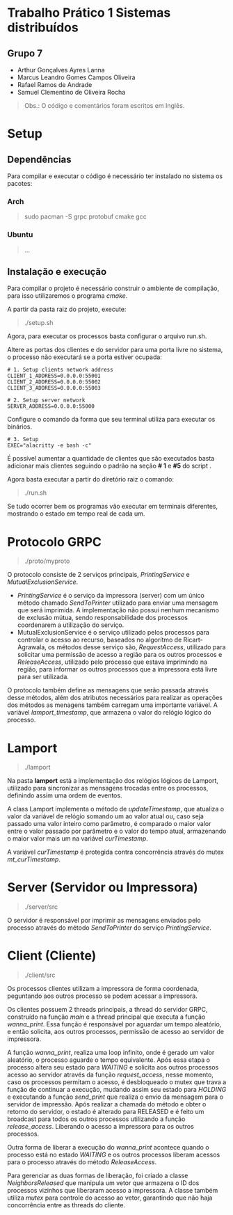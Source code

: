 # Trabalho Prático 1 Sistemas distribuídos

## Grupo 7

* Arthur Gonçalves Ayres Lanna 
* Marcus Leandro Gomes Campos Oliveira 
* Rafael Ramos de Andrade
* Samuel Clementino de Oliveira Rocha


> Obs.: O código e comentários foram escritos em Inglês.

# Setup

## Dependências

Para compilar e executar o código é necessário ter instalado no sistema os pacotes:
### Arch

> sudo pacman -S grpc protobuf cmake gcc

### Ubuntu
> ...

## Instalação e execução

Para compilar o projeto é necessário construir o ambiente de compilação, para isso utilizaremos o programa *cmake*.

A partir da pasta raiz do projeto, execute:
> ./setup.sh

Agora, para executar os processos basta configurar o arquivo run.sh.

Altere as portas dos clientes e do servidor para uma porta livre no sistema, o processo não executará se a porta estiver ocupada:
```
# 1. Setup clients network address
CLIENT_1_ADDRESS=0.0.0.0:55001
CLIENT_2_ADDRESS=0.0.0.0:55002
CLIENT_3_ADDRESS=0.0.0.0:55003

# 2. Setup server network
SERVER_ADDRESS=0.0.0.0:55000
```


Configure o comando da forma que seu terminal utiliza para executar os binários. 
```
# 3. Setup 
EXEC="alacritty -e bash -c"
```


É possível aumentar  a quantidade de clientes que são executados basta adicionar mais clientes seguindo o padrão na seção **# 1** e **#5** do script .

Agora basta executar a partir do diretório raiz o comando: 
> ./run.sh

Se tudo ocorrer bem os programas vão executar em terminais diferentes, mostrando o estado em tempo real de cada um.

# Protocolo GRPC

> ./proto/myproto

O protocolo consiste de 2 serviços principais, *PrintingService* e *MutualExclusionService*.

* *PrintingService* é o serviço da impressora (server) com um único método chamado *SendToPrinter* utilizado para enviar uma mensagem que será imprimida. A implementação não possui nenhum mecanismo de exclusão mútua, sendo responsabilidade dos processos coordenarem a utilização do serviço.
* MutualExclusionService é o serviço utilizado pelos processos para controlar o acesso ao recurso, baseados no algorítmo de Ricart-Agrawala, os métodos desse serviço são, *RequestAccess*, utilizado para solicitar uma permissão de acesso a região para os outros processos e *ReleaseAccess*, utilizado pelo processo que estava imprimindo na região, para informar os outros processos que a impressora está livre para ser utilizada.

O protocolo também define as mensagens que serão passada através desse métodos, além dos atributos necessários para realizar as operações dos métodos as menagens também carregam uma importante variável. A variável *lamport_timestamp*,  que armazena o valor do relógio lógico do processo.

# Lamport

> ./lamport

Na pasta **lamport** está a implementação dos relógios lógicos de Lamport, utilizado para sincronizar as mensagens trocadas entre os processos, definindo assim uma ordem de eventos. 

A class Lamport implementa o método de *updateTimestamp*, que atualiza o valor da variável de relógio somando um ao valor atual ou, caso seja passado uma valor inteiro como parâmetro, é comparado o maior valor entre o valor passado por parâmetro e o valor do tempo atual, armazenando o maior valor mais um na variável *curTimestamp*.

A variável *curTimestamp* é protegida contra concorrência através do mutex *mt_curTimestamp*.

# Server (Servidor ou Impressora)

> ./server/src

O servidor é responsável  por imprimir as mensagens enviados pelo processo através do método *SendToPrinter* do serviço *PrintingService*.

# Client (Cliente)

> ./client/src

Os processos clientes utilizam a impressora de forma coordenada, peguntando aos outros processo se podem acessar a impressora.

Os clientes possuem 2 threads principais, a thread do servidor GRPC, construído na função *main* e a thread principal que executa a função *wanna_print*. Essa função é responsável por aguardar um tempo aleatório, e então solicita, aos outros processos, permissão de acesso ao servidor de impressora. 

A função *wanna_print*, realiza uma loop infinito, onde é gerado um valor aleatório, o processo aguarde o tempo equivalente. Após essa etapa o processo altera seu estado para *WAITING* e solicita aos outros processos acesso ao servidor através da função *request_access*, nesse momento, caso os processos permitam o acesso, é desbloqueado o mutex que trava a função de continuar a execução, mudando assim seu estado para *HOLDING* e executando a função *send_print* que realiza o envio da mensagem para o servidor de impressão. Após realizar a chamada do método e obter o retorno do servidor, o estado é alterado para RELEASED e é feito um broadcast para todos os outros processos utilizando a função *release_access*. Liberando o acesso a impressora para os outros processos.

Outra forma de liberar a execução do *wanna_print* acontece quando o processo está no estado *WAITING* e os outros processos liberam acessos para o processo através do método *ReleaseAccess*. 

Para gerenciar as duas formas de liberação, foi criado a classe *NeighborsReleased* que manipula um vetor que armazena o ID dos processos vizinhos que liberaram acesso a impressora. A classe também utiliza *mutex* para controle do acesso ao vetor, garantindo que não haja concorrência entre as threads do cliente.